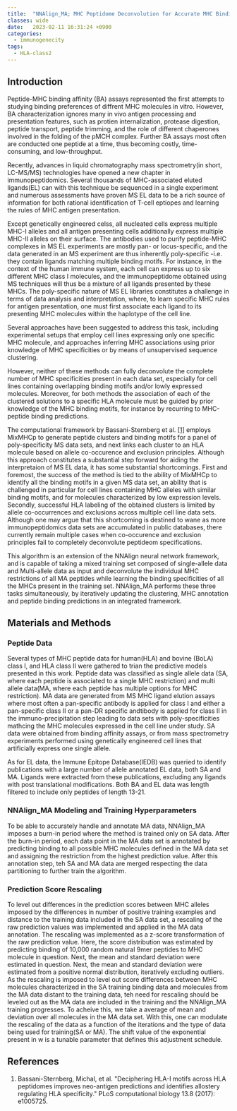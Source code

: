 ```yaml
---
title:  "NNAlign_MA; MHC Peptidome Deconvolution for Accurate MHC Binding Motif Chartacterization and Improved T-cell Epitope Predictions(2019)"
classes: wide
date:   2023-02-11 16:31:24 +0900
categories: 
  - immunogenecity
tags:
  - HLA-class2
---
```


## Introduction

Peptide-MHC binding affinity (BA) assays represented the first attempts to studying binding preferences of diffrent MHC molecules in vitro. However, BA characterization ignores many in vivo antigen processing and presentation features, such as protien internalization, protease digestion, peptide transport, peptide trimming, and the role of different chaperones involved in the folding of the pMCH complex. Further BA assays most often are conducted one peptide at a time, thus becoming costly, time-consuming, and low-throughput.

Recently, advances in liquid chromatography mass spectrometry(in short, LC-MS/MS) technologies have opened a new chapter in immunopeptidomics. Several thousands of MHC-associated eluted ligands(EL) can with this technique be sequenced in a single experiment and numerous assessments have proven MS EL data to be a rich source of information for both rational identification of T-cell eptiopes and learning the rules of MHC antigen presentation. 

Except genetically engineered celss, all nucleated cells express multiple MHC-I alleles and all antigen presenting cells additionally express multiple MHC-II alleles on their surface. The antibodies used to purify peptide-MHC complexes in MS EL experiments are mostly pan- or locus-specific, and the data generated in an MS experiment are thus inherently poly-specific -i.e. they contain ligands matching multiple binding motifs. For instance, in the context of the human immune system, each cell can express up to six different MHC class I molecules, and the immunopeptidome obtained using MS techniques will thus be a mixture of all ligands presented by these MHCs. The poly-specific nature of MS EL libraries constitutes a challenge in terms of data analysis and interpretation, where, to learn specific MHC rules for antigen presentation, one must first associate each ligand to its presenting MHC molecules within the haplotype of the cell line.

Several approaches have been suggested to address this task, including experimental setups that employ cell lines expressing only one specific MHC molecule, and approaches inferring MHC associations using prior knowledge of MHC specificities or by means of unsupervised sequence clustering.

However, neither of these methods can fully deconvolute the complete number of MHC specificities present in each data set, especially for cell lines containing overlapping binding motifs and/or lowly expressed molecules. Moreover, for both methods the association of each of the clustered solutions to a specific HLA molecule must be guided by prior knowledge of the MHC binding motifs, for instance by recurring to MHC-peptide binding predictions.

The computational framework by Bassani-Sternberg et al. [[1]](https://journals.plos.org/ploscompbiol/article?id=10.1371/journal.pcbi.1005725) employs MixMHCp to generate peptide clusters and binding motifs for a panel of poly-specificity MS data sets, and next links each cluster to an HLA molecule based on allele co-occurence and exclusion principles. Although this approach constitutes a substantial step forward for aiding the interpretaion of MS EL data, it has some substantial shortcomings. First and foremost, the success of the
method is tied to the ability of MixMHCp to identify all the binding motifs in a given MS data set, an ability that is challenged in particular for cell lines containing MHC alleles with similar binding motifs, and for molecules characterized by low expression levels. Secondly, successful HLA labeling of the obtained clusters is limited by allele co-occurrences and exclusions across multiple cell line data sets. Although one may argue that this shortcoming is destined to wane as more immunopeptidomics data sets are accumulated in public databases, there currently remain multiple cases when co-occurence and exclusion principles fail to completely deconvolute peptideom specifications.

This algorithm is an extension of the NNAlign neural network framework, and is capable of taking a mixed training set composed of single-allele data and Multi-allele data as input and deconvolute the individual MHC restrictions of all MA peptides while learning the binding specificities of all the MHCs present in the training set. NNAlign_MA performs these three tasks simultaneously, by iteratively updating the clustering, MHC annotation and peptide binding predictions in an integrated framework.

## Materials and Methods

### Peptide Data

Several types of MHC peptide data for human(HLA) and bovine (BoLA) class I, and HLA class II were gathered to trian the predictive models presented in this work. Peptide data was classified as single allele data (SA, where each peptide is associated to a single MHC restriction) and multi allele data(MA, where each peptide has multiple options for MHC restriction). MA data are generated from MS MHC ligand elution assays where most often a pan-specific antibody is applied for class I and either a pan-specific class II or a pan-DR specific andtibody is applied for class II in the immuno-precipitation step leading to data sets with poly-specificities mathcing the MHC molecules expressed in the cell line under study. SA data were obtained from binding affinity assays, or from mass spectrometry experiments performed using genetically engineered cell lines that artificially express one single allele. 

As for EL data, the Immune Epitope Database(IEDB) was queried to identify publications with a large number of allele annotated EL data, both SA and MA. Ligands were extracted from these publications, excluding any ligands with post translational modifications. Both BA and EL data was length filtered to include only peptides of length 13-21.

### NNAlign_MA Modeling and Training Hyperparameters

To be able to accurately handle and annotate MA data, NNAlign_MA imposes a burn-in period where the method is trained only on SA data. After the burn-in period, each data point in the MA data set is annotated by predicting binding to all possible MHC molecules defined in the MA data set and assigning the restriction from the highest prediction value. After this annotation step, teh SA and MA data are merged respecting the data partitioning to further train the algorithm.

### Prediction Score Rescaling

To level out differences in the prediction scores between MHC alleles imposed by the differences in number of positive training examples and distance to the training data included in the SA data set, a rescaling of the raw prediction values was implemented and applied in the MA data annotation. The rescaling was implemented as a z-score transformation of the raw prediction value. Here, the score distribution was estimated by predicting binding of 10,000 random natural 9mer peptides to MHC molecule in question. Next, the mean and standard deviation were estimated in question. Next, the mean and standard deviation were estimated from a positive normal distribution, iteratively excluding outliers. As the rescaling is imposed to level out score differences between MHC molecules characterized in the SA training binding data and molecules from the MA data distant to the training data, teh need for rescaling should be leveled out as the MA data are included in the training and the NNAlign_MA training progresses. To acheive this, we take a average of mean and deviation over all molecules in the MA data set. With this, one can modulate the rescaling of the data as a function of the iterations and the type of data being used for training(SA or MA). The shift value of the exponential present in w is a tunable parameter that defines this adjustment schedule. 

## References

1. Bassani-Sternberg, Michal, et al. "Deciphering HLA-I motifs across HLA peptidomes improves neo-antigen predictions and identifies allostery regulating HLA specificity." PLoS computational biology 13.8 (2017): e1005725.
